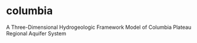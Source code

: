 # columbia
A Three-Dimensional Hydrogeologic Framework Model of Columbia Plateau Regional Aquifer System
